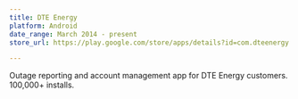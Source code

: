 ```yaml
---
title: DTE Energy
platform: Android
date_range: March 2014 - present
store_url: https://play.google.com/store/apps/details?id=com.dteenergy.mydte&hl=en

---
```


Outage reporting and account management app for DTE Energy customers. 100,000+ installs.